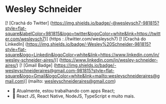 # Wesley Schneider 

[! [Crachá do Twitter] (https://img.shields.io/badge/-@wesleysch7-981815?style=flat-square&labelColor=981815&logo=twitter&logoColor=white&link=https://twitter.com/wesleysch7)] (https : //twitter.com/wesleysch7) 
[! [Crachá do LinkedIn] (https://img.shields.io/badge/-Wesley%20Schneider-981815?style=flat-square&logo=Linkedin&logoColor=white&link=https://www.linkedin.com/in/wesley-schneider-aires/)] (https://www.linkedin.com/in/wesley-schneider-aires/) 
[! [Gmail Badge] (https://img.shields.io/badge/-wesleyschneideraires@gmail.com-981815?style=flat-square&logo=Gmail&logoColor=white&link=mailto:wesleyschneideraires@gmail.com)] (mailto: wesleyschneideraires@gmail.com)

- 💼 Atualmente, estou trabalhando com apps React;
- 🚀 React JS, React Native, NodeJS, TypeScript e muito mais.
